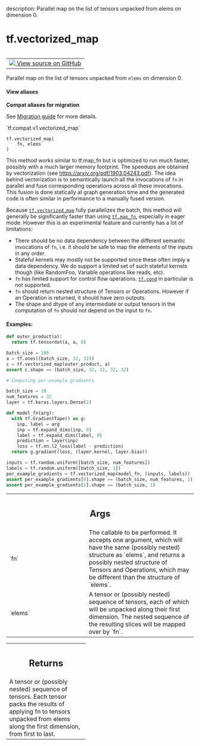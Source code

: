 description: Parallel map on the list of tensors unpacked from elems on dimension 0.

<div itemscope itemtype="http://developers.google.com/ReferenceObject">
<meta itemprop="name" content="tf.vectorized_map" />
<meta itemprop="path" content="Stable" />
</div>

# tf.vectorized_map

<!-- Insert buttons and diff -->

<table class="tfo-notebook-buttons tfo-api nocontent" align="left">
<td>
  <a target="_blank" href="https://github.com/tensorflow/tensorflow/blob/r2.2/tensorflow/python/ops/parallel_for/control_flow_ops.py#L320-L407">
    <img src="https://www.tensorflow.org/images/GitHub-Mark-32px.png" />
    View source on GitHub
  </a>
</td>
</table>



Parallel map on the list of tensors unpacked from `elems` on dimension 0.

<section class="expandable">
  <h4 class="showalways">View aliases</h4>
  <p>
<b>Compat aliases for migration</b>
<p>See
<a href="https://www.tensorflow.org/guide/migrate">Migration guide</a> for
more details.</p>
<p>`tf.compat.v1.vectorized_map`</p>
</p>
</section>

<pre class="devsite-click-to-copy prettyprint lang-py tfo-signature-link">
<code>tf.vectorized_map(
    fn, elems
)
</code></pre>



<!-- Placeholder for "Used in" -->


This method works similar to tf.map_fn but is optimized to run much faster,
possibly with a much larger memory footprint. The speedups are obtained by
vectorization (see https://arxiv.org/pdf/1903.04243.pdf). The idea behind
vectorization is to semantically launch all the invocations of `fn` in
parallel and fuse corresponding operations across all these invocations. This
fusion is done statically at graph generation time and the generated code is
often similar in performance to a manually fused version.

Because <a href="../tf/vectorized_map.md"><code>tf.vectorized_map</code></a> fully parallelizes the batch, this method will
generally be significantly faster than using <a href="../tf/map_fn.md"><code>tf.map_fn</code></a>, especially in eager
mode. However this is an experimental feature and currently has a lot of
limitations:
  - There should be no data dependency between the different semantic
    invocations of `fn`, i.e. it should be safe to map the elements of the
    inputs in any order.
  - Stateful kernels may mostly not be supported since these often imply a
    data dependency. We do support a limited set of such stateful kernels
    though (like RandomFoo, Variable operations like reads, etc).
  - `fn` has limited support for control flow operations. <a href="../tf/cond.md"><code>tf.cond</code></a> in
    particular is not supported.
  - `fn` should return nested structure of Tensors or Operations. However
    if an Operation is returned, it should have zero outputs.
  - The shape and dtype of any intermediate or output tensors in the
    computation of `fn` should not depend on the input to `fn`.

#### Examples:


```python
def outer_product(a):
  return tf.tensordot(a, a, 0)

batch_size = 100
a = tf.ones((batch_size, 32, 32))
c = tf.vectorized_map(outer_product, a)
assert c.shape == (batch_size, 32, 32, 32, 32)
```

```python
# Computing per-example gradients

batch_size = 10
num_features = 32
layer = tf.keras.layers.Dense(1)

def model_fn(arg):
  with tf.GradientTape() as g:
    inp, label = arg
    inp = tf.expand_dims(inp, 0)
    label = tf.expand_dims(label, 0)
    prediction = layer(inp)
    loss = tf.nn.l2_loss(label - prediction)
  return g.gradient(loss, (layer.kernel, layer.bias))

inputs = tf.random.uniform([batch_size, num_features])
labels = tf.random.uniform([batch_size, 1])
per_example_gradients = tf.vectorized_map(model_fn, (inputs, labels))
assert per_example_gradients[0].shape == (batch_size, num_features, 1)
assert per_example_gradients[1].shape == (batch_size, 1)
```

<!-- Tabular view -->
 <table class="responsive fixed orange">
<colgroup><col width="214px"><col></colgroup>
<tr><th colspan="2"><h2 class="add-link">Args</h2></th></tr>

<tr>
<td>
`fn`
</td>
<td>
The callable to be performed. It accepts one argument, which will have
the same (possibly nested) structure as `elems`, and returns a possibly
nested structure of Tensors and Operations, which may be different than
the structure of `elems`.
</td>
</tr><tr>
<td>
`elems`
</td>
<td>
A tensor or (possibly nested) sequence of tensors, each of which will
be unpacked along their first dimension. The nested sequence of the
resulting slices will be mapped over by `fn`.
</td>
</tr>
</table>



<!-- Tabular view -->
 <table class="responsive fixed orange">
<colgroup><col width="214px"><col></colgroup>
<tr><th colspan="2"><h2 class="add-link">Returns</h2></th></tr>
<tr class="alt">
<td colspan="2">
A tensor or (possibly nested) sequence of tensors. Each tensor packs the
results of applying fn to tensors unpacked from elems along the first
dimension, from first to last.
</td>
</tr>

</table>

